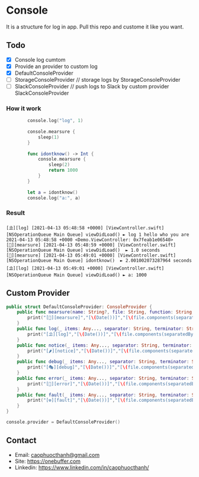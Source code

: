 # Console
It is a structure for log in app. Pull this repo and custome it like you want.

## Todo

- [x] Console log cumtom
- [x] Provide an provider to custom log
- [x] DefaultConsoleProvider
- [ ] StorageConsoleProvider // storage logs by StorageConsoleProvider
- [ ] SlackConsoleProvider // push logs to Slack by custom provider SlackConsoleProvider

### How it work

```swift
        console.log("log", 1)
        
        console.mearsure {
            sleep(1)
        }
        
        func idontknow() -> Int {
            console.mearsure {
                sleep(2)
                return 1000
            }
        }
        
        let a = idontknow()
        console.log("a:", a)

```
### Result

```
[⛱][log] [2021-04-13 05:48:58 +0000] [ViewController.swift] [NSOperationQueue Main Queue] viewDidLoad() ► log 1 hello who you are 2021-04-13 05:48:58 +0000 <Demo.ViewController: 0x7feab1e06540>
[🍭][mearsure] [2021-04-13 05:48:59 +0000] [ViewController.swift] [NSOperationQueue Main Queue] viewDidLoad()  ► 1.0 seconds
[🍭][mearsure] [2021-04-13 05:49:01 +0000] [ViewController.swift] [NSOperationQueue Main Queue] idontknow()  ► 2.001002073287964 seconds
[⛱][log] [2021-04-13 05:49:01 +0000] [ViewController.swift] [NSOperationQueue Main Queue] viewDidLoad() ► a: 1000
```

## Custom Provider

```swift
public struct DefaultConsoleProvider: ConsoleProvider {
    public func mearsure(name: String?, file: String, function: String, interval: TimeInterval) {
        print("[🍭][mearsure]","[\(Date())]","[\(file.components(separatedBy: "/").last ?? "")]","[\(Thread.current.name)] \(function)", name ?? "", "► \(interval) seconds")
    }
    public func log(_ items: Any..., separator: String, terminator: String, file: String, function: String) {
        print("[⛱][log]","[\(Date())]","[\(file.components(separatedBy: "/").last ?? "")]","[\(Thread.current.name)] \(function) ►",(items.first as? [Any])?.map { "\($0)"}.joined(separator: separator) ?? "")
    }
    public func notice(_ items: Any..., separator: String, terminator: String, file: String, function: String) {
        print("[🌶][notice]","[\(Date())]","[\(file.components(separatedBy: "/").last ?? "")]","[\(Thread.current.name)] \(function) ►",(items.first as? [Any])?.map { "\($0)"}.joined(separator: separator) ?? "")
    }
    public func debug(_ items: Any..., separator: String, terminator: String, file: String, function: String) {
        print("[🎭][debug]","[\(Date())]","[\(file.components(separatedBy: "/").last ?? "")]","[\(Thread.current.name)] \(function) ►",(items.first as? [Any])?.map { "\($0)"}.joined(separator: separator) ?? "")
    }
    public func error(_ items: Any..., separator: String, terminator: String, file: String, function: String) {
        print("[📛][error]","[\(Date())]","[\(file.components(separatedBy: "/").last ?? "")]","[\(Thread.current.name)] \(function) ►",(items.first as? [Any])?.map { "\($0)"}.joined(separator: separator) ?? "")
    }
    public func fault(_ items: Any..., separator: String, terminator: String, file: String, function: String) {
        print("[☢️][fault]","[\(Date())]","[\(file.components(separatedBy: "/").last ?? "")]","[\(Thread.current.name)] \(function) ►",(items.first as? [Any])?.map { "\($0)"}.joined(separator: separator) ?? "")
    }
}

console.provider = DefaultConsoleProvider()

```

## Contact
- Email: caophuocthanh@gmail.com
- Site: https://onebuffer.com
- Linkedin: https://www.linkedin.com/in/caophuocthanh/
